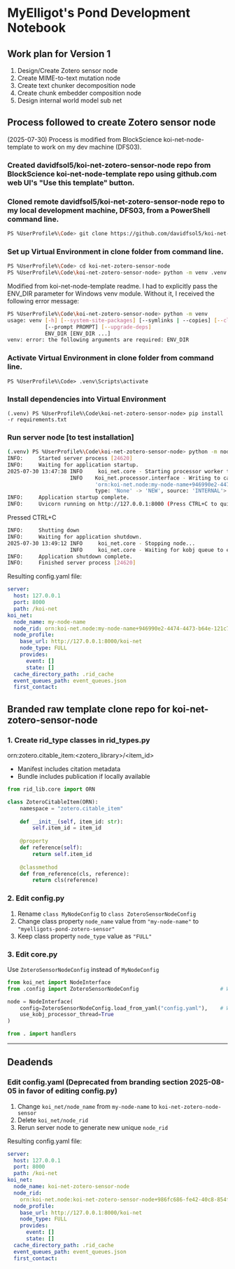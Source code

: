 # MyElligot's Pond Development Notebook

## Work plan for Version 1
1. Design/Create Zotero sensor node
3. Create MIME-to-text mutation node
4. Create text chunker decomposition node
5. Create chunk embedder composition node
6. Design internal world model sub net

## Process followed to create Zotero sensor node

(2025-07-30) Process is modified from BlockScience koi-net-node-template to work on my dev machine (DFS03).

### Created davidfsol5/koi-net-zotero-sensor-node repo from  BlockScience koi-net-node-template repo using github.com web UI's "Use this template" button.

### Cloned remote davidfsol5/koi-net-zotero-sensor-node repo to my local development machine, DFS03, from a PowerShell command line.

```bash
PS %UserProfile%\Code> git clone https://github.com/davidfsol5/koi-net-zotero-sensor-node.git
```

### Set up Virtual Environment in clone folder from command line.

```bash
PS %UserProfile%\Code> cd koi-net-zotero-sensor-node
PS %UserProfile%\Code\koi-net-zotero-sensor-node> python -m venv .venv
```

Modified from koi-net-node-template readme. I had to explicitly pass the ENV_DIR parameter for Windows venv module. Without it, I received the following error message:

```bash
PS %UserProfile%\Code\koi-net-zotero-sensor-node> python -m venv
usage: venv [-h] [--system-site-packages] [--symlinks | --copies] [--clear] [--upgrade] [--without-pip]
            [--prompt PROMPT] [--upgrade-deps]
            ENV_DIR [ENV_DIR ...]
venv: error: the following arguments are required: ENV_DIR
```

### Activate Virtual Environment in clone folder from command line.

```
PS %UserProfile%\Code> .venv\Scripts\activate
```

### Install dependencies into Virtual Environment

```
(.venv) PS %UserProfile%\Code\koi-net-zotero-sensor-node> pip install -r requirements.txt
```

### Run server node [to test installation]

```bash
(.venv) PS %UserProfile%\Code\koi-net-zotero-sensor-node> python -m node
INFO:     Started server process [24620]
INFO:     Waiting for application startup.
2025-07-30 13:47:38 INFO     koi_net.core - Starting processor worker thread                              core.py:74
                    INFO    Koi_net.processor.interface - Writing to cache: <KObj                      interface.py:207
                            'orn:koi-net.node:my-node-name+946990e2-4474-4473-b64e-121c750241fb' event
                            type: 'None' -> 'NEW', source: 'INTERNAL'>
INFO:     Application startup complete.
INFO:     Uvicorn running on http://127.0.0.1:8000 (Press CTRL+C to quit)
```

Pressed CTRL+C

```bash
INFO:     Shutting down
INFO:     Waiting for application shutdown.
2025-07-30 13:49:12 INFO     koi_net.core - Stopping node...                                                 core.py:118
                    INFO     koi_net.core - Waiting for kobj queue to empty (0 tasks remaining)              core.py:121
INFO:     Application shutdown complete.
INFO:     Finished server process [24620]
```

Resulting config.yaml file:

```yaml
server:
  host: 127.0.0.1
  port: 8000
  path: /koi-net
koi_net:
  node_name: my-node-name
  node_rid: orn:koi-net.node:my-node-name+946990e2-4474-4473-b64e-121c750241fb
  node_profile:
    base_url: http://127.0.0.1:8000/koi-net
    node_type: FULL
    provides:
      event: []
      state: []
  cache_directory_path: .rid_cache
  event_queues_path: event_queues.json
  first_contact:
```

## Branded raw template clone repo for koi-net-zotero-sensor-node

### 1. Create rid_type classes in rid_types.py

orn:zotero.citable_item:<zotero_library>/<item_id>

- Manifest includes citation metadata
- Bundle includes publication if locally available

```python
from rid_lib.core import ORN

class ZoteroCitableItem(ORN):
    namespace = "zotero.citable_item"
    
    def __init__(self, item_id: str):
        self.item_id = item_id
        
    @property
    def reference(self):
        return self.item_id
    
    @classmethod
    def from_reference(cls, reference):
        return cls(reference)    
```

### 2. Edit config.py

1. Rename ```class MyNodeConfig``` to ```class ZoteroSensorNodeConfig```
2. Change class property ```node_name``` value from ```"my-node-name"``` to ```"myelligots-pond-zotero-sensor"```
3. Keep class property ```node_type``` value as ```"FULL"```

### 3. Edit core.py

Use ```ZoteroSensorNodeConfig``` instead of ```MyNodeConfig```

```python
from koi_net import NodeInterface
from .config import ZoteroSensorNodeConfig                          # Was MyNodeConfig

node = NodeInterface(
    config=ZoteroSensorNodeConfig.load_from_yaml("config.yaml"),    # Was MyNodeConfig
    use_kobj_processor_thread=True
)

from . import handlers
```

---

## Deadends

### Edit config.yaml (Deprecated from branding section 2025-08-05 in favor of editing config.py)

1. Change ```koi_net/node_name``` from ```my-node-name``` to ```koi-net-zotero-node-sensor```
2. Delete ```koi_net/node_rid```
3. Rerun server node to generate new unique ```node_rid```

Resulting config.yaml file:

```yaml
server:
  host: 127.0.0.1
  port: 8000
  path: /koi-net
koi_net:
  node_name: koi-net-zotero-sensor-node
  node_rid: 
    orn:koi-net.node:koi-net-zotero-sensor-node+986fc686-fe42-40c8-854f-976e86e62fc9
  node_profile:
    base_url: http://127.0.0.1:8000/koi-net
    node_type: FULL
    provides:
      event: []
      state: []
  cache_directory_path: .rid_cache
  event_queues_path: event_queues.json
  first_contact:
```
